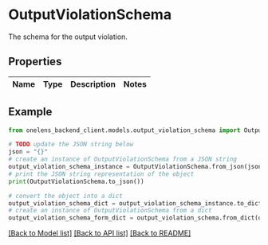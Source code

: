 # OutputViolationSchema

The schema for the output violation.

## Properties

Name | Type | Description | Notes
------------ | ------------- | ------------- | -------------

## Example

```python
from onelens_backend_client.models.output_violation_schema import OutputViolationSchema

# TODO update the JSON string below
json = "{}"
# create an instance of OutputViolationSchema from a JSON string
output_violation_schema_instance = OutputViolationSchema.from_json(json)
# print the JSON string representation of the object
print(OutputViolationSchema.to_json())

# convert the object into a dict
output_violation_schema_dict = output_violation_schema_instance.to_dict()
# create an instance of OutputViolationSchema from a dict
output_violation_schema_form_dict = output_violation_schema.from_dict(output_violation_schema_dict)
```
[[Back to Model list]](../README.md#documentation-for-models) [[Back to API list]](../README.md#documentation-for-api-endpoints) [[Back to README]](../README.md)


